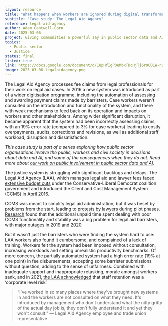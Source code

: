 ```yaml
---
layout: resource
title: "What happens when workers are ignored during digital transformation?"
subtitle: "Case study: The Legal Aid Agency"
reference: legal-aid-agency
author: Adam Cantwell-Corn
date: 2025-03-06
project: Giving communities a powerful say in public sector data and AI projects
topics:
  - Public sector
  - Justice
status: final
listed: true
link: https://docs.google.com/document/d/1UpHfIgP0eMbxTDcHjTj6r9OO1W-nSqvWNLO27Ld9zUg/edit?usp=sharing
image: 2025-03-06-legalaidagency.png
---
```

The Legal Aid Agency processes fee claims from legal professionals for their work on legal aid cases. In 2016 a new system was introduced as part of a wider digitisation programme, including the automation of assessing and awarding payment claims made by barristers. Case workers weren't consulted on the introduction and functionality of the system, and there with weak mechanisms to feed back on its operation and impacts on workers and other stakeholders. Among wider significant disruption, it became apparent that the system had been incorrectly assessing claims, with an 19% error rate (compared to 3% for case workers) leading to costly overpayments, audits, corrections and revisions, as well as additional staff workload, disruption and dissatisfaction.

_This case study is part of a series exploring how public sector organisations involve the public, workers and civil society in decisions about data and AI, and some of the consequences when they do not. Read more about [our work on public involvement in public sector data and AI](https://connectedbydata.org/topics/public-sector)._

<!--more-->

The justice system is struggling with significant backlogs and delays. The Legal Aid Agency (LAA), which manages legal aid and lawyer fees faced [extensive budget cuts](https://www.lawsociety.org.uk/contact-or-visit-us/press-office/press-releases/a-decade-of-cuts-legal-aid-in-tatters) under the Conservative-Liberal Democrat coalition government and introduced the Client and Cost Management System (CCMS) in April 2016.

CCMS was meant to simplify legal aid administration, but it was beset by problems from the start, leading to [protests by lawyers](https://www.familylaw.co.uk/docs/pdf-files/ACL-Report-on-CCMS.pdf) during pilot phases. [Research](https://www.researchgate.net/publication/333718995_Droughts_and_Deserts_A_report_on_the_immigration_legal_aid_market) found that the additional unpaid time spent dealing with poor CCMS functionality and stability was a big problem for legal aid barristers, with major outages in [2019](https://www.lawgazette.co.uk/practice/severe-issues-crash-legal-aid-billing-system/5101176.article) and [2020](https://www.lawgazette.co.uk/news/legal-aid-agency-apologises-for-latest-ccms-disruption/5104877.article).

But it wasn’t just the barristers who were finding the system hard to use: LAA workers also found it cumbersome, and complained of a lack of training.  Workers felt the system had been imposed without consultation, increasing workloads and setting unrealistic productivity benchmarks. Of more concern, the partially automated system had a high error rate (19% at one point) in fee disbursements, accepting some barrister submissions without question, adding to the sense of unfairness. Combined with inadequate support and inappropriate retasking, morale amongst workers sank, and in 2021, [the LAA acknowledged](https://assets.publishing.service.gov.uk/media/62d14b4ee90e071e7f6f717c/LAA_Annual_Report_and_Accounts_2021-22_web.pdf) that staff retention was a ‘corporate level risk’.

> “I've worked in so many places where they've brought new systems in and the workers are not consulted on what they need. It's introduced by management who don't understand what the nitty gritty of the actual day job is, they don’t fully understand it and yet they won't consult.”
> — Legal Aid Agency employee and trade union representative